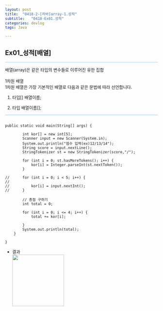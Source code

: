 ```yaml
---
layout: post
title:  "0418-2-[자바]array-1.성적"
subtitle:   "0418-Ex01.성적"
categories: devlog
tags: Java

---
```

## Ex01_성적[배열]

<hr style="height: 1px; background: skyblue; "/>

<p>
배열(array)은 같은 타입의 변수들로 이루어진 유한 집합<br/>
<br/>
1차원 배열<br/>
1차원 배열은 가장 기본적인 배열로 다음과 같은 문법에 따라 선언합니다.<br/>

1. 타입[] 배열이름; <br/>

2. 타입 배열이름[]; <br/>

</p>

<hr style="height: 1px; background: skyblue; "/>

~~~

public static void main(String[] args) {

		int kor[] = new int[5];
		Scanner input = new Scanner(System.in);
		System.out.println("점수 입력(ex)12/13/14");
		String score = input.nextLine();
		StringTokenizer st = new StringTokenizer(score,"/");

		for (int i = 0; st.hasMoreTokens(); i++) {
			kor[i] = Integer.parseInt(st.nextToken());
		}

//		for (int i = 0; i < 5; i++) {
//
//			kor[i] = input.nextInt();
//		}

		// 총점 구하기
		int total = 0;

		for (int i = 0; i <= 4; i++) {
			total += kor[i];

		}
		System.out.println(total);
	}

}

~~~




- 결과<br/>
<img style="float: left;" src="https://user-images.githubusercontent.com/49095304/59149381-90ecd380-8a4f-11e9-9fe1-f961f8c5b105.JPG" width="170"><br/><br/><br/><br/><br/>
